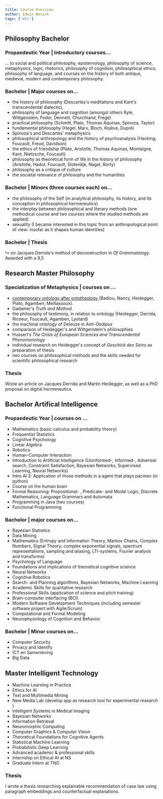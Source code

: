 ```yaml
---
title: Course Overview
author: Edwin Wenink
tags: ['etc']
---
```


<h2>Philosophy Bachelor </h2>

<h3>Propaedeutic Year | Introductory courses... </h3>
<p>
... to social and political philosophy, epistemology, philosophy of science, metaphysics, logic, rhetorics, philosophy of cognition, philosophical ethics, philosophy of language, and courses on the history of both antique, medieval, modern and contemporary philosophy. 
</p>

<h3><b>Bachelor</b> | Major courses on...</h3>
<ul>
 <li> the history of philosophy (Descartes's meditations and Kant's transcendental dialectic),</li>
 <li> philosophy of language and cognition (amongst others Ryle, Wittgenstein, Fodor, Dennett, Churchland, Frege)</li>
 <li> practical philosophy (Schmitt, Plato, Thomas Aquinas, Spinoza, Taylor)</li>
 <li> fundamental philosophy (Hegel, Marx, Bloch, Koj&egraveve, Dupr&eacute)</li>
 <li> Spinoza's and Descartes' metaphysics</li>
 <li> philosophical anthropology and the history of psychoanalysis (Hacking, Foucault, Freud, Davidson)</li>
 <li> the ethics of friendship (Plato, Aristotle, Thomas Aquinas, Montaigne, Kant, Nietzsche, Foucault)</li>
 <li> philosophy as theoretical form of life in the history of philosophy (Aristotle, Hadot, Foucault, Sloterdijk, Nagel, Rorty)</li>
 <li> philosophy as a critique of culture</li>
 <li> the societal relevance of philosophy and the humanities</li>
</ul>

<h3>Bachelor | Minors (three courses each) on...</h3>

<ul>
	<li> the philosophy of the Self (in analytical philosophy, its history, and its conception in philosophical hermeneutics)</li>
	<li> the interplay between philosophical and literary methods (one methodical course and two courses where the studied methods are applied)</li>
	<li> sexuality (I became interested in this topic from an anthropological point of view: insofar as it shapes human identities)</li>
</ul>

<h3> <b>Bachelor</b> | Thesis </h3>
<p>
&#8627 on Jacques Derrida's method of deconstruction in <i>Of Grammatology</i>. Awarded with a 9,5
</p>

<h2>Research Master Philosophy</h2>

<h3><b>Specialization of Metaphysics</b> | courses on ...</h3>
<ul>
	<li><a href="https://www.dupress.duq.edu/products/ontology-after-ontotheology-plurality-event-and-contingency-in-contemporary-philosophy"> contemporary ontology after ontotheology </a>(Badiou, Nancy, Heidegger, Plato, Agamben, Meillassoux).</li>
	<li> Gadamer's <i> Truth and Method </i></li>
	<li> the philosophy of testimony, in relation to ontology (Heidegger, Derrida, Ricoeur, Foucault, Agamben, Lyotard)</li>
    <li> the machinal ontology of Deleuze in <i>Anti-Oedipus</i></li>
	<li> comparison of Heidegger's and Wittgenstein's philosophies</li>
	<li> Husserl's <i> The Crisis of European Sciences and Transcendental Phenomenology </i></li>
	<li> individual research on Heidegger's concept of <i> Geschick des Seins </i> as preparation of thesis</li>
	<li> two courses on philosophical methods and the skills needed for scientific philosophical research</li>
</ul>

<h3><b>Thesis</b></h3>
<p>
Wrote an article on Jacques Derrida and Martin Heidegger, as well as a PhD proposal on digital hermeneutics.
</p>


<h2>Bachelor Artifical Intelligence</h2>

<h3><b>Propaedeutic Year</b> | courses on ... </h3>
<ul>
	<li> Mathematics (basic calculus and probability theory)</li>
	<li> Frequentist Statistics</li>
	<li> Cognitive Psychology</li>
	<li> Linear Algebra</li>
	<li> Robotics</li>
	<li> Human-Computer Interaction</li>
	<li> Introduction to Artificial Intelligence (Uninformed-, Informed-, Adversial search, Constraint Satisfaction, Bayesian Networks, Supervised Learning, Neural Networks)</li>
	<li> Intro AI 2: Application of those methods in a agent that plays pacman (in python)</li>
	<li> Course on the human brain</li>
	<li> Formal Reasoning: Propositional- , Predicate- and Modal Logic, Discrete Mathematics, Language Grammars and Automata</li>
	<li> Programming in Java (two courses)</li>
	<li> Functional Programming</li>
</ul>

<h3><b>Bachelor</b> | major courses on... </h3>
<ul>
	<li> Bayesian Statistics</li>
	<li> Data Mining</li>
	<li> Mathematics (Entropy and Information Theory, Markov Chains, Complex Numbers, Signal Theory: complex exponential signals, spectrum representations, sampling and aliasing, LTI-systems, Fourier analysis and transforms)</li>
	<li> Psychology of Language</li>
	<li> Foundations and implications of theoretical cognitive science</li>
	<li> Neural Networks</li>
	<li> Cognitive Robotics</li>
	<li> Search- and Planning algorithms, Bayesian Networks, Machine Learning</li>
	<li> Academic Skills for quantative research</li>
	<li> Professional Skills (application of science and pitch training) </li>
	<li> Brain-computer interfacing (BCI)</li>
	<li> Modern Software Development Techniques (including semester software project with Agile/Scrum)</li>
	<li> Computational and Formal Modeling</li>
	<li> Neurophysiology of Cognition and Behavior</li>
</ul>

<h3>Bachelor | Minor courses on...</h3>
<ul>
	<li> Computer Security</li>
    <li> Privacy and Identify</li>
    <li> ICT en Samenleving</li>
    <li> Big Data</li>
</ul>

<h2>Master Intelligent Technology </h2>
<ul>
    <li>Machine Learning in Practice</li>
    <li>Ethics for AI</li>
    <li>Text and Multimedia Mining</li>
    <li>New Media Lab (develop app as research tool for experimental research )</li>
    <li>Intelligent Systems in Medical Imaging</li>
    <li>Bayesian Networks</li>
    <li>Information Retrieval</li>
    <li>Neuromorphic Computing</li>
    <li>Computer Graphics & Computer Vision</li>
    <li>Theoretical Foundations for Cognitive Agents</li>
    <li>Statistical Machine Learning</li>
    <li>Probabilistic Deep Learning</li>
    <li>Advanced academic & professional skills</li>
    <li>Internship on Ethical AI at NS</li>
    <li>Graduate Intern at TNO</li> 
</ul>

<h3><b>Thesis</b></h3>
<p>
I wrote a thesis researching explainable recommendation of case law using paragraph embeddings and counterfactual explanations.
</p>
